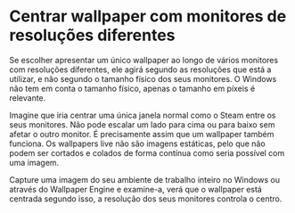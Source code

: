 # Centrar wallpaper com monitores de resoluções diferentes

Se escolher apresentar um único wallpaper ao longo de vários monitores com resoluções diferentes, ele agirá segundo as resoluções que está a utilizar, e não segundo o tamanho físico dos seus monitores. O Windows não tem em conta o tamanho físico, apenas o tamanho em píxeis é relevante.

Imagine que iria centrar uma única janela normal como o Steam entre os seus monitores. Não pode escalar um lado para cima ou para baixo sem afetar o outro monitor. É precisamente assim que um wallpaper também funciona. Os wallpapers live não são imagens estáticas, pelo que não podem ser cortados e colados de forma contínua como seria possível com uma imagem.

Capture uma imagem do seu ambiente de trabalho inteiro no Windows ou através do Wallpaper Engine e examine-a, verá que o wallpaper está centrada segundo isso, a resolução dos seus monitores controla o centro. 